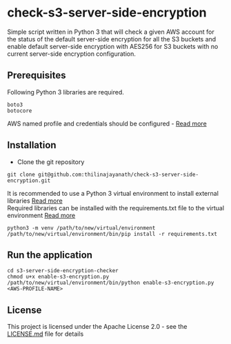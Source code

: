 # check-s3-server-side-encryption

Simple script written in Python 3 that will check a given AWS account for the status of the default server-side encryption for all the S3 buckets and enable default server-side encryption with AES256 for S3 buckets with no current server-side encryption configuration.

## Prerequisites

Following Python 3 libraries are required.
```
boto3
botocore
```

AWS named profile and credentials should be configured - [Read more](https://docs.aws.amazon.com/cli/latest/userguide/cli-chap-configure.html)

## Installation

* Clone the git repository
```
git clone git@github.com:thilinajayanath/check-s3-server-side-encryption.git
```

It is recommended to use a Python 3 virtual environment to install external libraries [Read more](https://docs.python.org/3/library/venv.html)  
Required libraries can be installed with the requirements.txt file to the virtual environment [Read more](https://pip.pypa.io/en/stable/user_guide/#requirements-files)

```
python3 -m venv /path/to/new/virtual/environment
/path/to/new/virtual/environment/bin/pip install -r requirements.txt
```

## Run the application

```
cd s3-server-side-encryption-checker
chmod u+x enable-s3-encryption.py
/path/to/new/virtual/environment/bin/python enable-s3-encryption.py <AWS-PROFILE-NAME>
```

## License

This project is licensed under the Apache License 2.0 - see the [LICENSE.md](LICENSE.md) file for details
